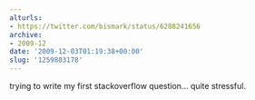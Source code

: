 ```yaml
---
alturls:
- https://twitter.com/bismark/status/6288241656
archive:
- 2009-12
date: '2009-12-03T01:19:38+00:00'
slug: '1259803178'
---
```


trying to write my first stackoverflow question... quite stressful.

